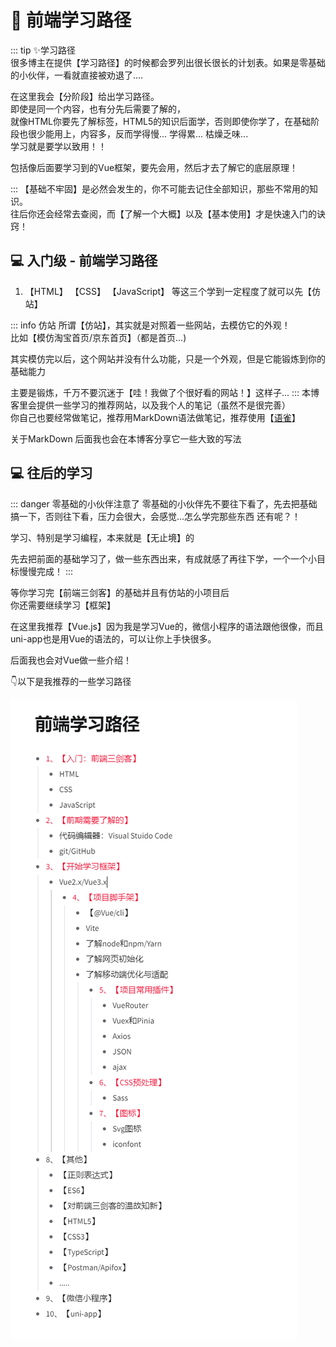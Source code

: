 # 🚧 前端学习路径

::: tip  ✨学习路径  
很多博主在提供【学习路径】的时候都会罗列出很长很长的计划表。如果是零基础的小伙伴，一看就直接被劝退了....  

在这里我会【分阶段】给出学习路径。  
即使是同一个内容，也有分先后需要了解的，  
就像HTML你要先了解标签，HTML5的知识后面学，否则即使你学了，在基础阶段也很少能用上，内容多，反而学得慢... 学得累... 枯燥乏味...   
学习就是要学以致用！！  

包括像后面要学习到的Vue框架，要先会用，然后才去了解它的底层原理！ 

::: 
【基础不牢固】是必然会发生的，你不可能去记住全部知识，那些不常用的知识。  
往后你还会经常去查阅，而【了解一个大概】以及【基本使用】才是快速入门的诀窍！

## 💻 入门级 - 前端学习路径
1. 【HTML】 【CSS】 【JavaScript】
等这三个学到一定程度了就可以先【仿站】

::: info 仿站
所谓【仿站】，其实就是对照着一些网站，去模仿它的外观！  
比如【模仿淘宝首页/京东首页】（都是首页...)

其实模仿完以后，这个网站并没有什么功能，只是一个外观，但是它能锻炼到你的基础能力

主要是锻炼，千万不要沉迷于【哇！我做了个很好看的网站！】这样子...
::: 
本博客里会提供一些学习的推荐网站，以及我个人的笔记（虽然不是很完善）  
你自己也要经常做笔记，推荐用MarkDown语法做笔记，推荐使用【[语雀](https://www.yuque.com/)】

关于MarkDown 后面我也会在本博客分享它一些大致的写法
## 💻 往后的学习

::: danger 零基础的小伙伴注意了
零基础的小伙伴先不要往下看了，先去把基础搞一下，否则往下看，压力会很大，会感觉...怎么学完那些东西 还有呢？！

学习、特别是学习编程，本来就是【无止境】的

先去把前面的基础学习了，做一些东西出来，有成就感了再往下学，一个一个小目标慢慢完成！
::: 

等你学习完【前端三剑客】的基础并且有仿站的小项目后   
你还需要继续学习【框架】  

在这里我推荐【Vue.js】因为我是学习Vue的，微信小程序的语法跟他很像，而且uni-app也是用Vue的语法的，可以让你上手快很多。

后面我也会对Vue做一些介绍！  

👇以下是我推荐的一些学习路径

![图 2](img/694cb8145aa2c4ec3a1ad874a61ead954b3fca2802026da974eb5c0ba984b2e4.png)  

